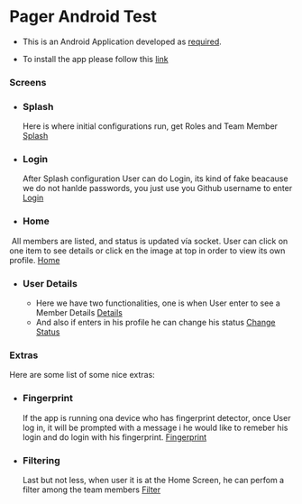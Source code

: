 # Pager Android Test
- This is an Android Application developed as [required](https://gist.github.com/Chompas/2d235019f2d1e38086d17e71f53fafc5#file-android-task-md).

- To install the app please follow this [link](https://rink.hockeyapp.net/apps/e352ea040fc6452da2e94e6ba19bf829/app_versions/1)

### Screens

- ### Splash
  Here is where initial configurations run, get Roles and Team Member
  [Splash](https://drive.google.com/open?id=0B_B4rHBX9XngSGx5OHdjbVFvTlk)
  
- ### Login
  After Splash configuration User can do Login, its kind of fake beacause we do not hanlde passwords, you just use you Github username to enter
  [Login](https://lh5.googleusercontent.com/9oADS_UPZfwqRyYTFBE66YeuKSKwlJMAv9Kf2Rw4u1A7guiizB4k7MpGfqEht288EN8FPFYIFiDBzlE=w2560-h1310-rw)

- ### Home
  All members are listed, and status is updated vía socket. User can click on one item to see details or click en the image at top in order to view its own profile.
  [Home](https://lh6.googleusercontent.com/P9vAIxUpjqZwWelEmFUwJqEDnUJFACAO1ne0iOZc9q0Y0dSMZLH_Svu8aKbXXM3DuWHm5HL4JEoU8gk=w2560-h1310-rw)

- ### User Details
  - Here we have two functionalities, one is when User enter to see a Member Details
  [Details](https://lh4.googleusercontent.com/W34kaFjnANOThm8ETBt9Cn9DBtH4r836zOTGWFzzuZnjM-lS7_uFeKeremQm1ATvTUfq_g6fk5CDV6g=w2560-h1310-rw)
  - And also if enters in his profile he can change his status
  [Change Status](https://lh3.googleusercontent.com/HPVQ2sAJjnh5bBENHsGsNhdC-TtiQuIe77lwAvRLoY88-Lw1YrS6PFrwkIAwPqT-EKfN-s_dPI25_Ps=w2560-h1310-rw)

### Extras
  Here are some list of some nice extras:
  
- ### Fingerprint
  If the app is running ona device who has fingerprint detector, once User log in, it will be prompted with a message i he would like to remeber his login and do login with his fingerprint.
  [Fingerprint](https://lh6.googleusercontent.com/42x9yry3AXdX45mrNftl7vsW2mWBQ5jKh1KzWkAdDIUncVZmLPX9Qedy1UXS01KP_AIfOi4bvodZKGw=w2560-h1310-rw)

- ### Filtering
  Last but not less, when user it is at the Home Screen, he can perfom a filter among the team members
  [Filter](https://lh5.googleusercontent.com/gcJhjypNUHz7XeGNGdoxvCzzIVNK3eILGlLp6i8l3AU1ZHIfbN-mXXcmo9yPh3_LPNxwa_ITXzrwNmQ=w2560-h1310-rw)


